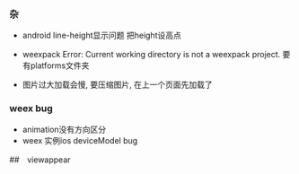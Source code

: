 ### 杂
- android line-height显示问题  把height设高点
- weexpack Error: Current working directory is not a weexpack project.
要有platforms文件夹

- 图片过大加载会慢, 要压缩图片, 在上一个页面先加载了

### weex bug
- animation没有方向区分
- weex 实例ios deviceModel bug


##　viewappear



